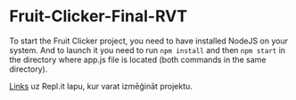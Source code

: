 # Fruit-Clicker-Final-RVT

To start the Fruit Clicker project, you need to have installed NodeJS on your system. And to launch it you need to run `npm install` and then `npm start` in the directory where app.js file is located (both commands in the same directory).

[Links](https://replit.com/@DP2EZvirgzds/RVT-Fruit-Clicker) uz Repl.it lapu, kur varat izmēģināt projektu.